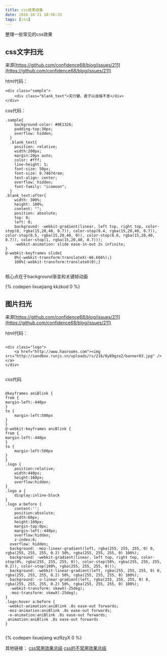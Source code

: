 ```yaml
---
title: css效果收集
date: 2016-10-21 10:56:33
tags: [css]
---
```

整理一些常见的css效果

## css文字扫光
来源[https://github.com/confidence68/blog/issues/211](https://github.com/confidence68/blog/issues/211)

html代码：

```
<div class="sample">
    <div class="blank_text">天行健，君子以自强不息</div>
</div>

```

<!--more-->

css代码：

```
.sample{
    background-color: #0E1326;
    padding-top:30px;
    overflow: hidden;
  }
  .blank_text{
    position: relative;
    width:200px;
    margin:20px auto;
    color: #fff;
    line-height: 1;
    font-size: 50px;
    font-size: 0.74074rem;
    text-align: center;
    overflow: hidden;
    font-family: "icomoon";
  }
.blank_text:after{
    width: 300%;
    height: 100%;
    content: "";
    position: absolute;
    top: 0;
    left: 0;
    background: -webkit-gradient(linear, left top, right top, color-stop(0, rgba(15,20,40, 0.7)), color-stop(0.4, rgba(15,20,40, 0.7)), color-stop(0.5, rgba(15,20,40, 0)), color-stop(0.6, rgba(15,20,40, 0.7)), color-stop(1, rgba(15,20,40, 0.7)));
    -webkit-animation: slide ease-in-out 2s infinite; 
}
@-webkit-keyframes slide{
    0%{-webkit-transform:translateX(-66.666%);}
    100%{-webkit-transform:translateX(0);}


```

核心点在于background渐变和关键帧动画

{% codepen lixuejiang kkzkod 0 %}

## 图片扫光
来源[https://github.com/confidence68/blog/issues/211](https://github.com/confidence68/blog/issues/211)

html代码：

```

<div class="logo">
    <a href="http://www.haorooms.com"><img src="http://sandbox.runjs.cn/uploads/rs/216/0y89gzo2/banner03.jpg" /></a>
</div>


```

css代码

```

@keyframes aniBlink {
from {
margin-left:-440px
}
to {
    margin-left:500px
}
}
@-webkit-keyframes aniBlink {
from {
margin-left:-440px
}
to {
    margin-left:500px
}
}
.logo {
    position:relative;
    width:440px;
    height:160px;
    overflow:hidden;
}
.logo a {
    display:inline-block
}
.logo a:before {
    content:'';
    position:absolute;
    width:60px;
    height:160px;
    margin-top:0px;
    margin-left:-440px;
    overflow:hidden;
    z-index:6;
  overflow: hidden;
  background: -moz-linear-gradient(left, rgba(255, 255, 255, 0) 0, rgba(255, 255, 255, 0.2) 50%, rgba(255, 255, 255, 0) 100%);
  background: -webkit-gradient(linear, left top, right top, color-stop(0%, rgba(255, 255, 255, 0)), color-stop(50%, rgba(255, 255, 255, 0.2)), color-stop(100%, rgba(255, 255, 255, 0)));
  background: -webkit-linear-gradient(left, rgba(255, 255, 255, 0) 0, rgba(255, 255, 255, 0.2) 50%, rgba(255, 255, 255, 0) 100%);
  background: -o-linear-gradient(left, rgba(255, 255, 255, 0) 0, rgba(255, 255, 255, 0.2) 50%, rgba(255, 255, 255, 0) 100%);
  -webkit-transform: skewX(-25deg);
  -moz-transform: skewX(-25deg);
}
.logo:hover a:before {
 -webkit-animation:aniBlink .8s ease-out forwards;
 -moz-animation:aniBlink .8s ease-out forwards;
 -o-animation:aniBlink .8s ease-out forwards;
 animation:aniBlink .8s ease-out forwards
}


```

{% codepen lixuejiang wzRzyX 0 %}

其他链接：
[css常用效果总结](http://www.haorooms.com/post/css_common)
[css的不常用效果总结](https://github.com/confidence68/blog/issues/170)